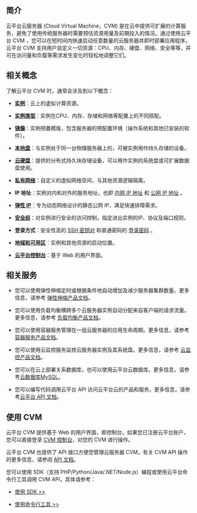 ## 简介
云平台云服务器 (Cloud Virtual Machine，CVM) 是在云中提供可扩展的计算服务，避免了使用传统服务器时需要预估资源用量及前期投入的情况。通过使用云平台 CVM ，您可以在短时间内快速启动任意数量的云服务器并即时部署应用程序。云平台 CVM 支持用户自定义一切资源：CPU、内存、硬盘、网络、安全等等，并可在访问量和负载等需求发生变化时轻松地调整它们。

## 相关概念
了解云平台 CVM 时，通常会涉及到以下概念：

- [**实例**](/doc/product/213/4939)：云上的虚拟计算资源。

- [**实例类型**](/doc/product/213/7153)：实例在CPU、内存、存储和网络等配置上的不同搭配。

- [**镜像**](/doc/product/213/4940)：实例预置模版，包含服务器的预配置环境（操作系统和其他已安装的软件）。

- [**本地盘**](/doc/product/213/5798)：与实例处于同一台物理服务器上的，可被实例用作持久存储的设备。

- [**云硬盘**](/doc/product/213/4953)：提供的分布式持久块存储设备，可以用作实例的系统盘或可扩展数据盘使用。


- [**私有网络**](/doc/product/215/4927)：自定义的虚拟网络空间，与其他资源逻辑隔离。

- **IP 地址**：实例对内和对外的服务地址，也即 [内网 IP 地址](/doc/product/213/5225) 和 [公网 IP 地址](/doc/product/213/5224) 。

- [**弹性 IP**](/doc/product/215/5733)：专为动态网络设计的静态公网 IP，满足快速排障需求。

- [**安全组**](/doc/product/213/5221)：对实例进行安全的访问控制，指定进出实例的IP、协议及端口规则。

- **登录方式**：安全性高的 [SSH 密钥对](/doc/product/213/6092) 和普通密码的 [登录密码](/doc/product/213/6093) 。

- [**地域和可用区**](/doc/product/213/6091)：实例和其他资源的启动位置。

- [**云平台控制台**](http://console.tcecqpoc.fsphere.cn/)：基于 Web 的用户界面。


## 相关服务


- 您可以使用弹性伸缩定时或根据条件地自动增加及减少服务器集群数量。更多信息，请参考 [弹性伸缩产品文档](http://tcecqpoc.fsphere.cn/doc/product/377)。

- 您可以使用负载均衡横跨多个云服务器实例自动分配来自客户端的请求流量。更多信息，请参考 [负载均衡产品文档](http://tcecqpoc.fsphere.cn/doc/product/214)。

- 您可以使用容器服务管理在一组云服务器的应用生命周期。更多信息，请参考 [容器服务产品文档](http://tcecqpoc.fsphere.cn/doc/product/457)。


- 您可以使用云监控服务监控云服务器实例及其系统盘。更多信息，请参考 [云监控产品文档](http://tcecqpoc.fsphere.cn/doc/product/248)。

- 您可以在云上部署关系数据库，也可以使用云平台云数据库。更多信息，请参考[云数据库MySQL](http://tcecqpoc.fsphere.cn/doc/product/236)。

- 您可以编写代码调用云平台 API 访问云平台云的产品和服务，更多信息，请参考[云平台 API 文档](http://tcecqpoc.fsphere.cn/document/api)。


## 使用 CVM

云平台 CVM 提供基于 Web 的用户界面，即控制台，如果您已注册云平台账户，您可以直接登录 [ CVM 控制台](http://console.tcecqpoc.fsphere.cn//cvm)，对您的 CVM 进行操作。

云平台 CVM 也提供了 API 接口方便您管理云服务器 CVM，有关 CVM API 操作的更多信息，请参阅 [API 文档](http://tcecqpoc.fsphere.cn/document/api/213/568)。

您可以使用 SDK（支持 PHP/Python/Java/.NET/Node.js）编程或使用云平台命令行工具调用 CVM API，具体请参考：

- [使用 SDK >>](http://tcecqpoc.fsphere.cn/document/developer-resource)

- [使用命令行工具 >>](http://tcecqpoc.fsphere.cn/document/product/440/6317)


